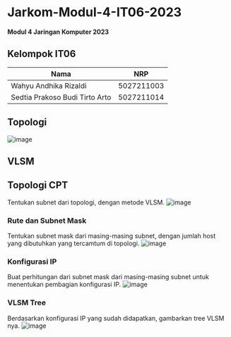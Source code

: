 # Jarkom-Modul-4-IT06-2023
**Modul 4 Jaringan Komputer 2023**

## Kelompok IT06
| Nama | NRP |
|---------------------------|------------|
|Wahyu Andhika Rizaldi | 5027211003 |
|Sedtia Prakoso Budi Tirto Arto | 5027211014 |

## Topologi
![image](https://github.com/wahyuandhikarizaldi/Jarkom-Modul-4-IT06-2023/assets/113814423/ded5c991-1497-4edf-a546-a9f216b1892d)

## VLSM
## Topologi CPT
Tentukan subnet dari topologi, dengan metode VLSM.
![image](https://github.com/wahyuandhikarizaldi/Jarkom-Modul-4-IT06-2023/assets/113814423/705bb670-0093-4462-8dd0-dfffac76f60d)

### Rute dan Subnet Mask
Tentukan subnet mask dari masing-masing subnet, dengan jumlah host yang dibutuhkan yang tercamtum di topologi.
![image](https://github.com/wahyuandhikarizaldi/Jarkom-Modul-4-IT06-2023/assets/113814423/4ea47002-c4cf-41e7-9724-9295d2c92ca9)

### Konfigurasi IP
Buat perhitungan dari subnet mask dari masing-masing subnet untuk menentukan pembagian konfigurasi IP.
![image](https://github.com/wahyuandhikarizaldi/Jarkom-Modul-4-IT06-2023/assets/113814423/4ff04c13-4dac-470e-a79e-88eeab162f7e)

### VLSM Tree
Berdasarkan konfigurasi IP yang sudah didapatkan, gambarkan tree VLSM nya.
![image](https://github.com/wahyuandhikarizaldi/Jarkom-Modul-4-IT06-2023/assets/113814423/2c2c4633-cbdf-4e61-b50b-a6ccfa810ad4)

